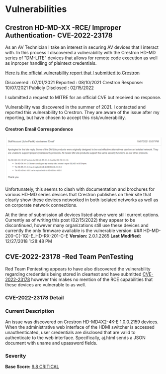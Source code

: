 # Vulnerabilities	

## Crestron HD-MD-XX -RCE/ Improper Authentication-  CVE-2022-23178

As an AV Technician I take an interest in securing AV devices that I interact with. In this process I discovered a vulnerability with the Crestron HD-MD series of "DM-LITE" devices that allows for remote code execution as well as inproper handling of plaintext credentials.

[Here is the official vulnerability report that I submitted to Crestron](https://github.com/AnthonyTippy/Vulnerabilities/blob/main/Crestron_HD-MD_Series_Vulnerability_Report_-_Anthony_Tippy_-_08-10-21.pdf)

Discovered : 07/01/2021
Reported : 08/10/2021
Crestron Response: 10/07/2021
Publicly Disclosed : 02/15/2022

I submitted a request to MITRE for an official CVE but received no response. 

Vulnerability was discovered in the summer of 2021.  I contacted and reported this vulnerability to Crestron.  They are aware of the issue after my reporting, but have chosen to accept this risk/vulnerability.

#### Crestron Email Correspondence 
![enter image description here](https://github.com/AnthonyTippy/Images/blob/master/vulnerability%20email.PNG?raw=true)

Unfortunately, this seems to clash with documentation and brochures for various HD-MD series devices that Crestron publishes on their site that clearly show these devices networked in both isolated networks as well as on corporate network connections.  

At the time of submission all devices listed above were still current options.  Currently as of writing this post (02/15/2022) they appear to be discontinued, however many organizations still use these devices and currently the only firmware available is the vulnerable version: ### HD-MD-200-C(-1G)-E_HD-RX-201-C-E 
**Version:**  2.0.1.2265
**Last Modified:**  12/27/2018 1:28:48 PM 

## CVE-2022-23178 -Red Team PenTesting
Red Team Pentesting appears to have also discovered the vulnerability regarding credentials being stored in cleartext and have submitted [CVE-2022-23178](https://nvd.nist.gov/vuln/detail/CVE-2022-23178) however this makes no mention of the RCE capabilities that these devices are vulnerable to as well.  

### CVE-2022-23178  Detail

### Current Description

An issue was discovered on Crestron HD-MD4X2-4K-E 1.0.0.2159 devices. When the administrative web interface of the HDMI switcher is accessed unauthenticated, user credentials are disclosed that are valid to authenticate to the web interface. Specifically, aj.html sends a JSON document with uname and upassword fields.
### Severity
**Base Score:** [9.8 CRITICAL](https://nvd.nist.gov/vuln-metrics/cvss/v3-calculator?name=CVE-2022-23178&vector=AV:N/AC:L/PR:N/UI:N/S:U/C:H/I:H/A:H&version=3.1&source=NIST)

